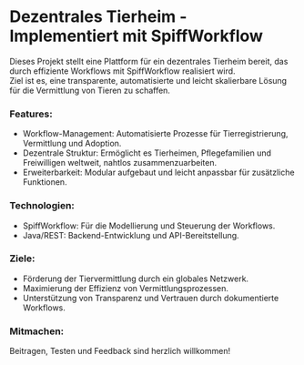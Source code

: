 # Dezentrales Tierheim - Implementiert mit SpiffWorkflow

Dieses Projekt stellt eine Plattform für ein dezentrales Tierheim bereit, das durch effiziente Workflows mit SpiffWorkflow realisiert wird.  \
Ziel ist es, eine transparente, automatisierte und leicht skalierbare Lösung für die Vermittlung von Tieren zu schaffen.

### Features:

- Workflow-Management: Automatisierte Prozesse für Tierregistrierung, Vermittlung und Adoption. 
- Dezentrale Struktur: Ermöglicht es Tierheimen, Pflegefamilien und Freiwilligen weltweit, nahtlos zusammenzuarbeiten. 
- Erweiterbarkeit: Modular aufgebaut und leicht anpassbar für zusätzliche Funktionen.

### Technologien: 

- SpiffWorkflow: Für die Modellierung und Steuerung der Workflows. 
- Java/REST: Backend-Entwicklung und API-Bereitstellung.

### Ziele: 
- Förderung der Tiervermittlung durch ein globales Netzwerk. 
- Maximierung der Effizienz von Vermittlungsprozessen. 
- Unterstützung von Transparenz und Vertrauen durch dokumentierte Workflows.

### Mitmachen: 

Beitragen, Testen und Feedback sind herzlich willkommen!
